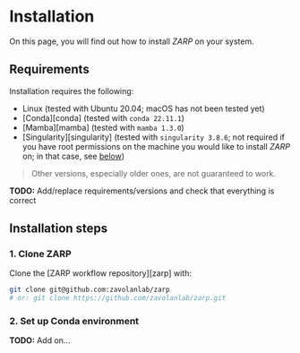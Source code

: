 # Installation

On this page, you will find out how to install _ZARP_ on your system.

## Requirements

Installation requires the following:

- Linux (tested with Ubuntu 20.04; macOS has not been tested yet)
- [Conda][conda] (tested with `conda 22.11.1`)
- [Mamba][mamba] (tested with `mamba 1.3.0`)
- [Singularity][singularity] (tested with `singularity 3.8.6`; not required
  if you have root permissions on the machine you would like to install _ZARP_
  on; in that case, see [below](#2-set-up-conda-environment))

> Other versions, especially older ones, are not guaranteed to work.

**TODO:** Add/replace requirements/versions and check that everything is correct

## Installation steps

### 1. Clone ZARP

Clone the [ZARP workflow repository][zarp] with:

```sh
git clone git@github.com:zavolanlab/zarp
# or: git clone https://github.com/zavolanlab/zarp.git
```

### 2. Set up Conda environment

**TODO:** Add on...
